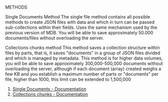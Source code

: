 METHODS

Single Documents Method
The single file method contains all possible methods to create JSON files with data and which in turn can be passed sub-collections within their fields. Uses the same mechanism used by the previous version of MDB. You will be able to save approximately 50.000 documents/files without overloading the server.

Collections chunks method
This method saves a collection structure within files by parts, that is, it saves "documents" in a group of JSON files divided and which is managed by metadata. This method is for higher data volumes, you will be able to save approximately 300,000-500,000 documents without overloading the server, although if each document (array) created weighs a few KB and you establish a maximum number of parts or "documents" per file, higher than 1000, this limit can be extended to 1,500,000

1) <a href="https://github.com/Yerikmiller/maricutodb/tree/master/MaricutoDB/readmes/Documents%20Method">Single Documents - Documentation</a>
2) <a href="https://github.com/Yerikmiller/maricutodb/tree/master/MaricutoDB/readmes/Chunk%20Collections%20Method">Collections chunks - Documentation</a>